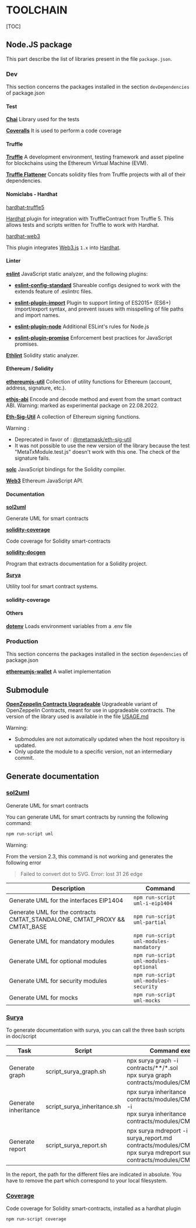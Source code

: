 # TOOLCHAIN

[TOC]



## Node.JS  package

This part describe the list of libraries present in the file `package.json`.

### Dev

This section concerns the packages installed in the section `devDependencies` of package.json

#### Test

**[Chai](https://www.chaijs.com/)**
Library used for the tests

**[Coveralls](https://coveralls.io/)**
It is used to perform a code coverage

#### Truffle

**[Truffle](https://trufflesuite.com/)**
A development environment, testing framework and asset pipeline for blockchains using the Ethereum Virtual Machine (EVM).

**[Truffle Flattener](https://www.npmjs.com/package/truffle-flattener)**
Concats solidity files from Truffle projects with all of their dependencies.

#### Nomiclabs - Hardhat

[hardhat-truffle5](https://hardhat.org/hardhat-runner/plugins/nomiclabs-hardhat-truffle5)

[Hardhat](https://hardhat.org/) plugin for integration with TruffleContract from Truffle 5. This allows tests and scripts written for Truffle to work with Hardhat.

[hardhat-web3](https://hardhat.org/hardhat-runner/plugins/nomiclabs-hardhat-web3)

This plugin integrates [Web3.js](https://github.com/ethereum/web3.js) `1.x` into [Hardhat](https://hardhat.org/).

#### Linter

**[eslint](https://eslint.org/)**
JavaScript static analyzer, and the following plugins:

* **[eslint-config-standard](https://github.com/standard/eslint-config-standard)**
Shareable configs designed to work with the extends feature of .eslintrc files.

* **[eslint-plugin-import](https://github.com/import-js/eslint-plugin-import)**
Plugin to support linting of ES2015+ (ES6+) import/export syntax, and prevent issues with misspelling of file paths and import names. 

* **[eslint-plugin-node](https://github.com/mysticatea/eslint-plugin-node)**
Additional ESLint's rules for Node.js

* **[eslint-plugin-promise](https://github.com/eslint-community/eslint-plugin-promise)**
Enforcement best practices for JavaScript promises.

**[Ethlint](https://github.com/duaraghav8/Ethlint)**
Solidity static analyzer.


#### Ethereum / Solidity

**[ethereumjs-util](https://www.npmjs.com/package/ethereumjs-util)**
Collection of utility functions for Ethereum (account, address,
signature, etc.).

**[ethjs-abi](https://github.com/ethjs/ethjs-abi)**
Encode and decode method and event from the smart contract ABI. Warning:
marked as experimental package on 22.08.2022.

**[Eth-Sig-Util](https://www.npmjs.com/package/ethereumjs-wallet)**
A collection of Ethereum signing functions. 

Warning :  
* Deprecated in favor of : [@metamask/eth-sig-util](https://github.com/MetaMask/eth-sig-util)
* It was not possible to use the new version of the library because the test "MetaTxModule.test.js" doesn't work with this one. The check of the signature fails.

**[solc](https://github.com/ethereum/solc-js)**
JavaScript bindings for the Solidity compiler.

**[Web3](https://github.com/web3/web3.js)**
Ethereum JavaScript API.

#### Documentation

**[sol2uml](https://github.com/naddison36/sol2uml)**

Generate UML for smart contracts

**[solidity-coverage](https://github.com/sc-forks/solidity-coverage/)**

Code coverage for Solidity smart-contracts

**[solidity-docgen](https://github.com/OpenZeppelin/solidity-docgen)**

Program that extracts documentation for a Solidity project.

**[Surya](https://github.com/ConsenSys/surya)**

Utility tool for smart contract systems.

#### solidity-coverage

#### Others

**[dotenv](https://www.npmjs.com/package/dotenv)**
Loads environment variables from a .env file 

### Production 

This section concerns the packages installed in the section `dependencies` of package.json

**[ethereumjs-wallet](https://www.npmjs.com/package/ethereumjs-wallet)**
A wallet implementation

## Submodule

**[OpenZeppelin Contracts Upgradeable](https://github.com/OpenZeppelin/openzeppelin-contracts-upgradeable/)**
Upgradeable variant of OpenZeppelin Contracts, meant for use in upgradeable contracts.
The version of the library used is available in the file [USAGE.md](./USAGE.md)

Warning: 
- Submodules are not automatically updated when the host repository is updated.  
- Only update the module to a specific version, not an intermediary commit.



## Generate documentation

### [sol2uml](https://github.com/naddison36/sol2uml)

Generate UML for smart contracts

You can generate UML for smart contracts by running the following command:

```bash
npm run-script uml
```

Warning:

From the version 2.3, this command is not working and generates the following error

> Failed to convert dot to SVG. Error: lost 31 26 edge



| Description                                                  | Command                                |
| ------------------------------------------------------------ | -------------------------------------- |
| Generate UML for the interfaces EIP1404                      | `npm run-script uml-i-eip1404`         |
| Generate UML for the contracts CMTAT_STANDALONE, CMTAT_PROXY && CMTAT_BASE | `npm run-script uml-partial`           |
| Generate UML for mandatory modules                           | `npm run-script uml-modules-mandatory` |
| Generate UML for optional modules                            | `npm run-script uml-modules-optional`  |
| Generate UML for security modules                            | `npm run-script uml-modules-security`  |
| Generate UML for mocks                                       | `npm run-script uml-mocks`             |



### [Surya](https://github.com/ConsenSys/surya)

To generate documentation with surya, you can call the three bash scripts in doc/script

| Task                 | Script                      | Command exemple                                              |
| -------------------- | --------------------------- | ------------------------------------------------------------ |
| Generate graph       | script_surya_graph.sh       | npx surya graph -i contracts/**/*.sol <br />npx surya graph contracts/modules/CMTAT_BASE.sol |
| Generate inheritance | script_surya_inheritance.sh | npx surya inheritance contracts/modules/CMTAT_BASE.sol -i <br />npx surya inheritance contracts/modules/CMTAT_BASE.sol |
| Generate report      | script_surya_report.sh      | npx surya mdreport -i surya_report.md contracts/modules/CMTAT_BASE.sol <br />npx surya mdreport surya_report.md contracts/modules/CMTAT_BASE.sol |

In the report, the path for the different files are indicated in absolute. You have to remove the part which correspond to your local filesystem.



### [Coverage](https://github.com/sc-forks/solidity-coverage/)

Code coverage for Solidity smart-contracts, installed as a hardhat plugin

```
npm run-script coverage
```



